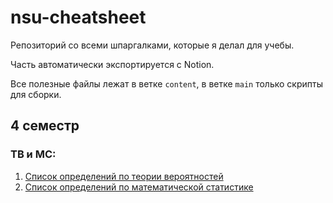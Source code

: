 # nsu-cheatsheet
Репозиторий со всеми шпаргалками, которые я делал для учебы.

Часть автоматически экспортируется с Notion.

Все полезные файлы лежат в ветке `content`, в ветке `main` только скрипты для сборки.

## 4 семестр
### ТВ и МС:
1. [Список определений по теории вероятностей](https://raw.githubusercontent.com/zpix1/nsu-cheatsheet/content/%D0%A2%D0%92%20%D0%B8%20%D0%9C%D0%A1%20%7C%20%D0%A1%D0%BF%D0%B8%D1%81%D0%BE%D0%BA%20%D0%BF%D0%BE%20%D0%A2%D0%92.pdf)
2. [Список определений по математической статистике](https://raw.githubusercontent.com/zpix1/nsu-cheatsheet/content/%D0%A2%D0%92%20%D0%B8%20%D0%9C%D0%A1%20%7C%20%D0%A1%D0%BF%D0%B8%D1%81%D0%BE%D0%BA%20%D0%BF%D0%BE%20%D0%9C%D0%A1.pdf)